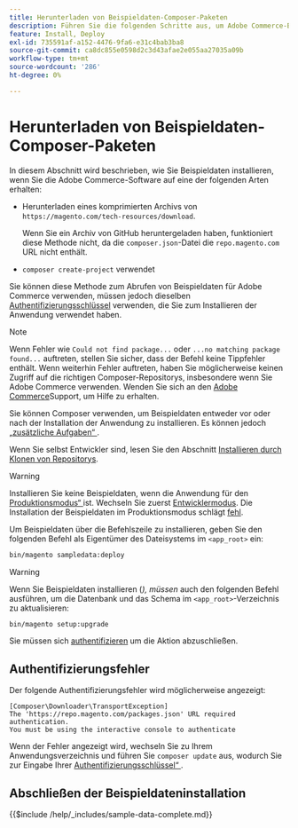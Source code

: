 ```yaml
---
title: Herunterladen von Beispieldaten-Composer-Paketen
description: Führen Sie die folgenden Schritte aus, um Adobe Commerce-Beispieldaten mit dem PHP Package Manager von Composer zu installieren.
feature: Install, Deploy
exl-id: 735591af-a152-4476-9fa6-e31c4bab3ba8
source-git-commit: ca8dc855e0598d2c3d43afae2e055aa27035a09b
workflow-type: tm+mt
source-wordcount: '286'
ht-degree: 0%

---
```


# Herunterladen von Beispieldaten-Composer-Paketen

In diesem Abschnitt wird beschrieben, wie Sie Beispieldaten installieren, wenn Sie die Adobe Commerce-Software auf eine der folgenden Arten erhalten:

* Herunterladen eines komprimierten Archivs von `https://magento.com/tech-resources/download`.

  Wenn Sie ein Archiv von GitHub heruntergeladen haben, funktioniert diese Methode nicht, da die `composer.json`-Datei die `repo.magento.com` URL nicht enthält.

* `composer create-project` verwendet

Sie können diese Methode zum Abrufen von Beispieldaten für Adobe Commerce verwenden, müssen jedoch dieselben [Authentifizierungsschlüssel](../prerequisites/authentication-keys.md) verwenden, die Sie zum Installieren der Anwendung verwendet haben.

>[!NOTE]
>
>Wenn Fehler wie `Could not find package...` oder `...no matching package found...` auftreten, stellen Sie sicher, dass der Befehl keine Tippfehler enthält. Wenn weiterhin Fehler auftreten, haben Sie möglicherweise keinen Zugriff auf die richtigen Composer-Repositorys, insbesondere wenn Sie Adobe Commerce verwenden. Wenden Sie sich an den [Adobe Commerce](https://support.magento.com/hc/en-us)Support, um Hilfe zu erhalten.

Sie können Composer verwenden, um Beispieldaten entweder vor oder nach der Installation der Anwendung zu installieren. Es können jedoch [ „zusätzliche Aufgaben“ ](remove-or-update.md).

Wenn Sie selbst Entwickler sind, lesen Sie den Abschnitt [Installieren durch Klonen von Repositorys](git-repositories.md).

>[!WARNING]
>
>Installieren Sie keine Beispieldaten, wenn die Anwendung für den [Produktionsmodus“ ](../../configuration/bootstrap/application-modes.md#production-mode) ist. Wechseln Sie zuerst [Entwicklermodus](../../configuration/bootstrap/application-modes.md#developer-mode). Die Installation der Beispieldaten im Produktionsmodus schlägt [fehl](https://support.magento.com/hc/en-us/articles/360033824571#symptom-production-mode-trouble-samp-prod-).

Um Beispieldaten über die Befehlszeile zu installieren, geben Sie den folgenden Befehl als Eigentümer des Dateisystems im `<app_root>` ein:

```bash
bin/magento sampledata:deploy
```

>[!WARNING]
>
>Wenn Sie Beispieldaten installieren (_), müssen_ auch den folgenden Befehl ausführen, um die Datenbank und das Schema im `<app_root>`-Verzeichnis zu aktualisieren:

```bash
bin/magento setup:upgrade
```

Sie müssen sich [authentifizieren](../prerequisites/authentication-keys.md) um die Aktion abzuschließen.

## Authentifizierungsfehler

Der folgende Authentifizierungsfehler wird möglicherweise angezeigt:

```
[Composer\Downloader\TransportException]
The 'https://repo.magento.com/packages.json' URL required authentication.
You must be using the interactive console to authenticate
```

Wenn der Fehler angezeigt wird, wechseln Sie zu Ihrem Anwendungsverzeichnis und führen Sie `composer update` aus, wodurch Sie zur Eingabe Ihrer [Authentifizierungsschlüssel“ ](../prerequisites/authentication-keys.md).

## Abschließen der Beispieldateninstallation

{{$include /help/_includes/sample-data-complete.md}}
